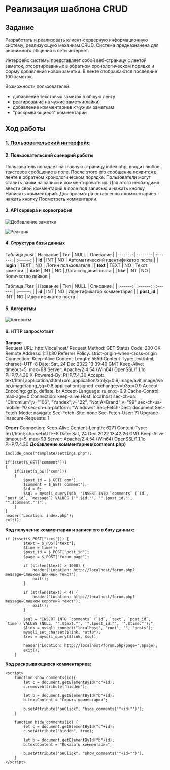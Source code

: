 Реализация шаблона CRUD
========================
Задание
------------------------
Разработать и реализовать клиент-серверную информационную систему, реализующую механизм CRUD. Система предназначена для анонимного общения в сети интернет.

Интерфейс системы представляет собой веб-страницу с лентой заметок, отсортированных в обратном хронологическом порядке и форму добавления новой заметки. В ленте отображаются последние 100 заметок.

Возможности пользователей:

- добавление текстовых заметок в общую ленту
- реагирование на чужие заметки(лайки)
- добавление комментариев к чужим заметкам
- "раскрывающиеся" комментарии

Ход работы
------------------------

### [1. Пользовательский интерфейс](https://www.figma.com/file/VtJEYULVUZ)

#### 2. Пользовательский сценарий работы

Пользователь попадает на главную страницу index.php, вводит любое текстовое сообщение в поле. После этого его сообщение появится в ленте в обратном хронологическом порядке. Пользователи могут ставить лайки на записи и комментировать их. Для этого необходимо ввести свой комментарий в поле под записью и нажать кнопку Написать комментарий. Для просмотра оставленных комментариев - нажать кнопку Посмотреть комментарии.

#### 3. API сервера и хореография
![Добавление заметки](https://user-images.githubusercontent.com/90519017/209437984-9f747e57-149c-48e3-b5ae-14219ec54a8b.png)


![Реакция](https://user-images.githubusercontent.com/90519017/209437994-86cf8c43-f234-4a48-80ed-6e4626a5a715.png)


#### 4. Структура базы данных

 Таблица *post*
| Название | Тип | NULL | Описание |
| :------: | :------: | :------: | :------: |
| **id** | INT  | NO | Автоматический идентификатор поста |
| **login** | TEXT | NO | Логин пользователя |
| **text** | TEXT | NO | Текст заметки |
| **date** | INT | NO | Дата создания поста |
| **like** | INT | NO | Количество лайков |

Таблица *likes*
| Название | Тип | NULL | Описание |
| :------: | :------: | :------: | :------: |
| **id** | INT  | NO | Идентификатор комментария |
| **post_id** | INT  | NO | Идентификатор поста |


#### 5. Алгоритмы
![Алгоритм](https://user-images.githubusercontent.com/90519017/209438095-cd5a71fb-72ff-4834-bd4d-a3a8860aed1f.png)


#### 6. HTTP запрос/ответ
**Запрос**  
Request URL: http://localhost/
Request Method: GET
Status Code: 200 OK
Remote Address: [::1]:80
Referrer Policy: strict-origin-when-cross-origin
Connection: Keep-Alive
Content-Length: 5559
Content-Type: text/html; charset=UTF-8
Date: Sat, 24 Dec 2022 13:39:40 GMT
Keep-Alive: timeout=5, max=98
Server: Apache/2.4.54 (Win64) OpenSSL/1.1.1o PHP/7.4.30
X-Powered-By: PHP/7.4.30
Accept: text/html,application/xhtml+xml,application/xml;q=0.9,image/avif,image/webp,image/apng,*/*;q=0.8,application/signed-exchange;v=b3;q=0.9
Accept-Encoding: gzip, deflate, br
Accept-Language: ru,en;q=0.9
Cache-Control: max-age=0
Connection: keep-alive
Host: localhost
sec-ch-ua: "Chromium";v="106", "Yandex";v="22", "Not;A=Brand";v="99"
sec-ch-ua-mobile: ?0
sec-ch-ua-platform: "Windows"
Sec-Fetch-Dest: document
Sec-Fetch-Mode: navigate
Sec-Fetch-Site: none
Sec-Fetch-User: ?1
Upgrade-Insecure-Requests: 1

**Ответ**
Connection: Keep-Alive
Content-Length: 6271
Content-Type: text/html; charset=UTF-8
Date: Sat, 24 Dec 2022 13:42:26 GMT
Keep-Alive: timeout=5, max=99
Server: Apache/2.4.54 (Win64) OpenSSL/1.1.1o PHP/7.4.30
**Добавление комментариев(comment.php)**
```
include_once("template/settings.php");

if(isset($_GET['comment']))
{
    if(isset($_GET['com']))
    {
        $post_id = $_GET['com'];
        $comment = $_GET['comment'];
        $id = 0;
        $sql = mysqli_query($db, "INSERT INTO `comments` (`id`, `post_id`, `message`) VALUES ('".$id."', '".$post_id."', '".$comment."')");
    }
}
header('Location: index.php');
exit();

```
**Код получение комментария и записи его в базу данных:**
```
if (isset($_POST["text"])) {	
		$text = $_POST["text"];
		$time = time();
		$post_id = $_POST["post_id"];
		$page = $_POST["forum_page"];
	
		if (strlen($text) > 1000) {
			header("Location: http://localhost/forum.php?message=Слишком длинный текст");
			exit();
		}
		
		if (strlen($text) < 4) {
			header("Location: http://localhost/forum.php?message=Слишком короткий текст");
			exit();
		}
	
		$sql = "INSERT INTO `comments` (`id`, `text`, `post_id`, `time`) VALUES (NULL, '".$text."', '".$post_id."', '".$time."');";
		$link = mysqli_connect("localhost", "root", "", "posts");
		mysqli_set_charset($link, "utf8");
		$res = mysqli_query($link, $sql);
	
		header("Location: http://localhost/forum.php?page=".$page);
		exit();
	}

```

**Код раскрывающихся комментариев:**
```
<script> 
	function show_comments(id){
		let c = document.getElementById("c"+id);
		c.removeAttribute("hidden");
		
		let b = document.getElementById("b"+id);
		b.textContent = "Скрыть комментарии";
		
		b.setAttribute("onClick", "hide_comments('"+id+"')");
	}
	
	function hide_comments(id) {
		let c = document.getElementById("c"+id);
		c.setAttribute("hidden", true);
		
		let b = document.getElementById("b"+id);
		b.textContent = "Показать комментарии";
		
		b.setAttribute("onClick", "show_comments('"+id+"')");
	}
</script>
```
